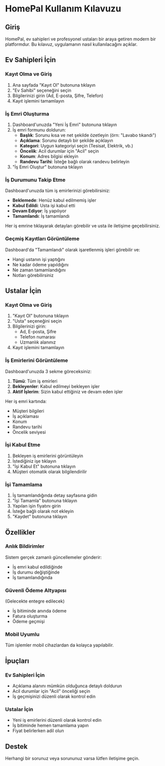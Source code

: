 # HomePal Kullanım Kılavuzu

## Giriş

HomePal, ev sahipleri ve profesyonel ustaları bir araya getiren modern bir platformdur. Bu kılavuz, uygulamanın nasıl kullanılacağını açıklar.

## Ev Sahipleri İçin

### Kayıt Olma ve Giriş

1. Ana sayfada "Kayıt Ol" butonuna tıklayın
2. "Ev Sahibi" seçeneğini seçin
3. Bilgilerinizi girin (Ad, E-posta, Şifre, Telefon)
4. Kayıt işlemini tamamlayın

### İş Emri Oluşturma

1. Dashboard'unuzda "Yeni İş Emri" butonuna tıklayın
2. İş emri formunu doldurun:
   - **Başlık**: Sorunu kısa ve net şekilde özetleyin (örn: "Lavabo tıkandı")
   - **Açıklama**: Sorunu detaylı bir şekilde açıklayın
   - **Kategori**: Uygun kategoriyi seçin (Tesisat, Elektrik, vb.)
   - **Öncelik**: Acil durumlar için "Acil" seçin
   - **Konum**: Adres bilgisi ekleyin
   - **Randevu Tarihi**: İsteğe bağlı olarak randevu belirleyin
3. "İş Emri Oluştur" butonuna tıklayın

### İş Durumunu Takip Etme

Dashboard'unuzda tüm iş emirlerinizi görebilirsiniz:

- **Beklemede**: Henüz kabul edilmemiş işler
- **Kabul Edildi**: Usta işi kabul etti
- **Devam Ediyor**: İş yapılıyor
- **Tamamlandı**: İş tamamlandı

Her iş emrine tıklayarak detayları görebilir ve usta ile iletişime geçebilirsiniz.

### Geçmiş Kayıtları Görüntüleme

Dashboard'da "Tamamlandı" olarak işaretlenmiş işleri görebilir ve:
- Hangi ustanın işi yaptığını
- Ne kadar ödeme yapıldığını
- Ne zaman tamamlandığını
- Notları görebilirsiniz

## Ustalar İçin

### Kayıt Olma ve Giriş

1. "Kayıt Ol" butonuna tıklayın
2. "Usta" seçeneğini seçin
3. Bilgilerinizi girin:
   - Ad, E-posta, Şifre
   - Telefon numarası
   - Uzmanlık alanınız
4. Kayıt işlemini tamamlayın

### İş Emirlerini Görüntüleme

Dashboard'unuzda 3 sekme göreceksiniz:

1. **Tümü**: Tüm iş emirleri
2. **Bekleyenler**: Kabul edilmeyi bekleyen işler
3. **Aktif İşlerim**: Sizin kabul ettiğiniz ve devam eden işler

Her iş emri kartında:
- Müşteri bilgileri
- İş açıklaması
- Konum
- Randevu tarihi
- Öncelik seviyesi

### İşi Kabul Etme

1. Bekleyen iş emirlerini görüntüleyin
2. İstediğiniz işe tıklayın
3. "İşi Kabul Et" butonuna tıklayın
4. Müşteri otomatik olarak bilgilendirilir

### İşi Tamamlama

1. İş tamamlandığında detay sayfasına gidin
2. "İşi Tamamla" butonuna tıklayın
3. Yapılan işin fiyatını girin
4. İsteğe bağlı olarak not ekleyin
5. "Kaydet" butonuna tıklayın

## Özellikler

### Anlık Bildirimler

Sistem gerçek zamanlı güncellemeler gönderir:
- İş emri kabul edildiğinde
- İş durumu değiştiğinde
- İş tamamlandığında

### Güvenli Ödeme Altyapısı

(Gelecekte entegre edilecek)
- İş bitiminde anında ödeme
- Fatura oluşturma
- Ödeme geçmişi

### Mobil Uyumlu

Tüm işlemler mobil cihazlardan da kolayca yapılabilir.

## İpuçları

### Ev Sahipleri İçin

- Açıklama alanını mümkün olduğunca detaylı doldurun
- Acil durumlar için "Acil" önceliği seçin
- İş geçmişinizi düzenli olarak kontrol edin

### Ustalar İçin

- Yeni iş emirlerini düzenli olarak kontrol edin
- İş bitiminde hemen tamamlama yapın
- Fiyat belirlerken adil olun

## Destek

Herhangi bir sorunuz veya sorununuz varsa lütfen iletişime geçin.

